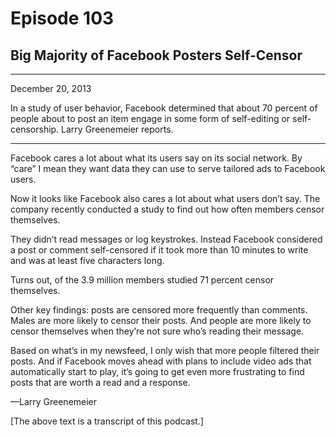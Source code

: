 # Episode 103

## Big Majority of Facebook Posters Self-Censor

---

December 20, 2013

In a study of user behavior, Facebook determined that about 70 percent of people about to post an item engage in some form of self-editing or self-censorship. Larry Greenemeier reports.

---

Facebook cares a lot about what its users say on its social network. By “care” I mean they want data they can use to serve tailored ads to Facebook users.

Now it looks like Facebook also cares a lot about what users don’t say. The company recently conducted a study to find out how often members censor themselves.

They didn’t read messages or log keystrokes. Instead Facebook considered a post or comment self-censored if it took more than 10 minutes to write and was at least five characters long.

Turns out, of the 3.9 million members studied 71 percent censor themselves.

Other key findings: posts are censored more frequently than comments. Males are more likely to censor their posts. And people are more likely to censor themselves when they’re not sure who’s reading their message.

Based on what’s in my newsfeed, I only wish that more people filtered their posts. And if Facebook moves ahead with plans to include video ads that automatically start to play, it’s going to get even more frustrating to find posts that are worth a read and a response.

—Larry Greenemeier

[The above text is a transcript of this podcast.]

